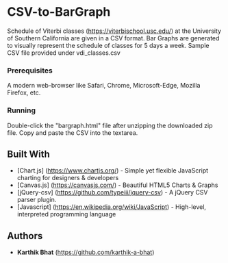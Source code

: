 # CSV-to-BarGraph

Schedule of Viterbi classes (https://viterbischool.usc.edu/) at the University of Southern California are given in a CSV format.
Bar Graphs are generated to visually represent the schedule of classes for 5 days a week. 
Sample CSV file provided under vdi_classes.csv

### Prerequisites
A modern web-browser like Safari, Chrome, Microsoft-Edge, Mozilla Firefox, etc.

### Running

Double-click the "bargraph.html" file after unzipping the downloaded zip file.
Copy and paste the CSV into the textarea. 

## Built With

* [Chart.js] (https://www.chartjs.org/) - Simple yet flexible JavaScript charting for designers & developers
* [Canvas.js] (https://canvasjs.com/) - Beautiful HTML5 Charts & Graphs
* [jQuery-csv] (https://github.com/typeiii/jquery-csv) - A jQuery CSV parser plugin. 
* [Javascript] (https://en.wikipedia.org/wiki/JavaScript) - High-level, interpreted programming language


## Authors

* **Karthik Bhat** (https://github.com/karthik-a-bhat)
